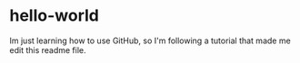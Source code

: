 # hello-world

Im just learning how to use GitHub, so I'm following a tutorial that made me edit this readme file.
